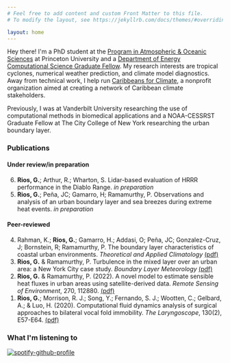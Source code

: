 ```yaml
---
# Feel free to add content and custom Front Matter to this file.
# To modify the layout, see https://jekyllrb.com/docs/themes/#overriding-theme-defaults

layout: home
---
```


Hey there! I'm a PhD student at the <a href='https://aos.princeton.edu/'>Program in Atmospheric & Oceanic Sciences</a> at Princeton University and a <a href='https://www.krellinst.org/csgf/fellows/profile?n=rios2023'>Department of Energy Computational Science Graduate Fellow</a>. My research interests are tropical cyclones, numerical weather prediction, and climate model diagnostics. Away from technical work, I help run <a href='https://www.caribbeansforclimate.com'>Caribbeans for Climate</a>, a nonprofit organization aimed at creating a network of Caribbean climate stakeholders. 

Previously, I was at Vanderbilt University researching the use of computational methods in biomedical applications and a NOAA-CESSRST Graduate Fellow at The City College of New York researching the urban boundary layer.

### Publications

#### Under review/in preparation

<ol reversed start='6'>
	<li><b>Rios, G.</b>; Arthur, R.; Wharton, S. Lidar-based evaluation of HRRR performance in the Diablo Range. <i>in preparation</i></li>
	<li><b>Rios, G.</b>; Peña, JC; Gamarro, H; Ramamurthy, P. Observations and analysis of an urban boundary layer and sea breezes during extreme heat events. <i>in preparation</i></li>
</ol>

#### Peer-reviewed
<ol reversed>
	<li>Rahman, K.; <b>Rios, G.</b>; Gamarro, H.; Addasi, O; Peña, JC; Gonzalez-Cruz, J; Bornstein, R; Ramamurthy, P. The boundary layer characteristics of coastal urban environments. <i>Theoretical and Applied Climatology</i> <a href='/docs/rahman_atc.pdf'>(pdf)</a></li>
	<li><b>Rios, G.</b> & Ramamurthy, P. Turbulence in the mixed layer over an urban area: a New York City case study. <i>Boundary Layer Meteorology</i> <a href='/docs/rios_ramamurthy_blm.pdf'>(pdf)</a></li>
	<li><b>Rios, G.</b> & Ramamurthy, P. (2022). A novel model to estimate sensible heat fluxes  in urban areas using satellite-derived data. <i>Remote Sensing of Environment</i>, 270, 112880. <a href='/docs/qh_goes16.pdf'>(pdf)</a></li>
	<li><b>Rios, G.</b>; Morrison, R. J.; Song, Y.; Fernando, S. J.; Wootten, C.; Gelbard, A.; & Luo, H. (2020). Computational fluid dynamics analysis of surgical approaches to bilateral vocal fold immobility. <i>The Laryngoscope</i>, 130(2), E57-E64. <a href='/docs/cfd_laryngoscope.pdf'>(pdf)</a></li>
</ol>

### What I'm listening to

[![spotify-github-profile](https://spotify-github-profile.vercel.app/api/view?uid=mrgabrielrios&cover_image=true&theme=natemoo-re&bar_color=53b14f&bar_color_cover=false)](https://github.com/kittinan/spotify-github-profile)
